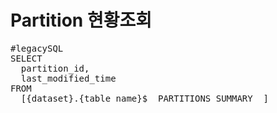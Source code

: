 # Partition 현황조회
<PRE>
#legacySQL
SELECT
  partition_id,
  last_modified_time
FROM
  [{dataset}.{table_name}$__PARTITIONS_SUMMARY__]
</PRE>